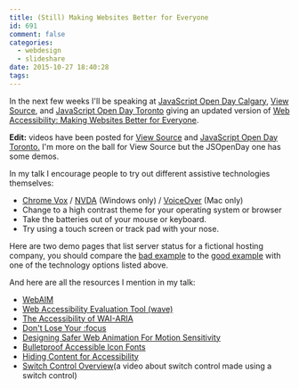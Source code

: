```yaml
---
title: (Still) Making Websites Better for Everyone
id: 691
comment: false
categories:
  - webdesign
  - slideshare
date: 2015-10-27 18:40:28
tags:
---
```


In the next few weeks I'll be speaking at [JavaScript Open Day Calgary](http://jsopencalgary.lighthouselabs.ca/), [View Source](https://viewsourceconf.org), and [JavaScript Open Day Toronto](http://jsopentoronto.lighthouselabs.ca/) giving an updated version of [Web Accessibility: Making Websites Better for Everyone](http://www.slideshare.net/stephaniehobson/web-accessibility-making-websites-better-for-everyone).

**Edit:** videos have been posted for [View Source](https://air.mozilla.org/stephanie-hobson-web-accessibility-making-websites-better-for-everyone/) and [JavaScript Open Day Toronto.](https://channel9.msdn.com/Events/JS/JavaScript-Open-Day/Web-Accessibility) I'm more on the ball for View Source but the JSOpenDay one has some demos.

In my talk I encourage people to try out different assistive technologies themselves:

* [Chrome Vox](http://www.chromevox.com/) / [NVDA](http://www.nvaccess.org/) (Windows only) / [VoiceOver](http://www.apple.com/accessibility/osx/voiceover/) (Mac only)
* Change to a high contrast theme for your operating system or browser
* Take the batteries out of your mouse or keyboard.
* Try using a touch screen or track pad with your nose.

Here are two demo pages that list server status for a fictional hosting company, you should compare the [bad example](http://stephaniehobson.ca/demos/hosting_bad.html) to the [good example](http://stephaniehobson.ca/demos/hosting_good.html) with one of the technology options listed above.

And here are all the resources I mention in my talk:

* [WebAIM](http://webaim.org)
* [Web Accessibility Evaluation Tool (wave)](http://wave.webaim.org)
* [The Accessibility of WAI-ARIA](http://alistapart.com/article/the-accessibility-of-wai-aria)
* [Don't Lose Your :focus](http://24ways.org/2009/dont-lose-your-focus/)
* [Designing Safer Web Animation For Motion Sensitivity](http://alistapart.com/article/designing-safer-web-animation-for-motion-sensitivity)
* [Bulletproof Accessible Icon Fonts](http://filamentgroup.com/lab/bulletproof_icon_fonts.html)
* [Hiding Content for Accessibility](http://snook.ca/archives/html_and_css/hiding-content-for-accessibility)
* [Switch Control Overview](http://www.youtube.com/watch?v=GQKEE9nI1lk)(a video about switch control made using a switch control)